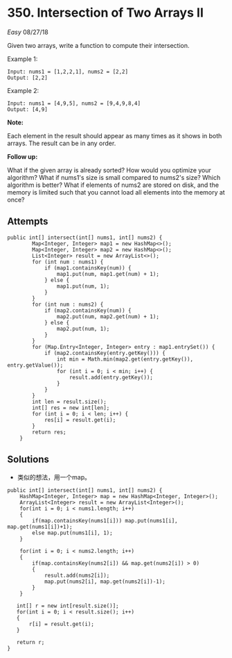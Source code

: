 # 350. Intersection of Two Arrays II
*Easy*
08/27/18

Given two arrays, write a function to compute their intersection.

Example 1:
```
Input: nums1 = [1,2,2,1], nums2 = [2,2]
Output: [2,2]
```
Example 2:
```
Input: nums1 = [4,9,5], nums2 = [9,4,9,8,4]
Output: [4,9]
```
**Note:**

Each element in the result should appear as many times as it shows in both arrays.
The result can be in any order.

**Follow up:**

What if the given array is already sorted? How would you optimize your algorithm?
What if nums1's size is small compared to nums2's size? Which algorithm is better?
What if elements of nums2 are stored on disk, and the memory is limited such that you cannot load all elements into the memory at once?

## Attempts
```
public int[] intersect(int[] nums1, int[] nums2) {
        Map<Integer, Integer> map1 = new HashMap<>();
        Map<Integer, Integer> map2 = new HashMap<>();
        List<Integer> result = new ArrayList<>();
        for (int num : nums1) {
            if (map1.containsKey(num)) {
                map1.put(num, map1.get(num) + 1);
            } else {
                map1.put(num, 1);
            }
        }
        for (int num : nums2) {
            if (map2.containsKey(num)) {
                map2.put(num, map2.get(num) + 1);
            } else {
                map2.put(num, 1);
            }
        }
        for (Map.Entry<Integer, Integer> entry : map1.entrySet()) {
            if (map2.containsKey(entry.getKey())) {
                int min = Math.min(map2.get(entry.getKey()), entry.getValue());
                for (int i = 0; i < min; i++) {
                    result.add(entry.getKey());
                }
            }
        }
        int len = result.size();
        int[] res = new int[len];
        for (int i = 0; i < len; i++) {
            res[i] = result.get(i);
        }
        return res;
    }
```

## Solutions
* 类似的想法，用一个map。
```
public int[] intersect(int[] nums1, int[] nums2) {
    HashMap<Integer, Integer> map = new HashMap<Integer, Integer>();
    ArrayList<Integer> result = new ArrayList<Integer>();
    for(int i = 0; i < nums1.length; i++)
    {
        if(map.containsKey(nums1[i])) map.put(nums1[i], map.get(nums1[i])+1);
        else map.put(nums1[i], 1);
    }

    for(int i = 0; i < nums2.length; i++)
    {
        if(map.containsKey(nums2[i]) && map.get(nums2[i]) > 0)
        {
            result.add(nums2[i]);
            map.put(nums2[i], map.get(nums2[i])-1);
        }
    }

   int[] r = new int[result.size()];
   for(int i = 0; i < result.size(); i++)
   {
       r[i] = result.get(i);
   }

   return r;
}
```

